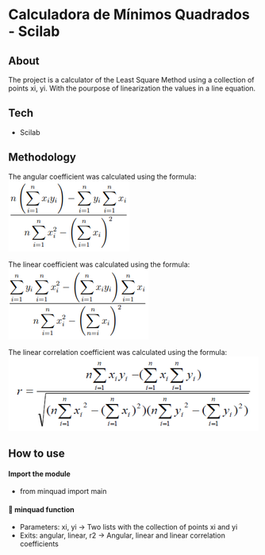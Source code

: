 # Calculadora de Mínimos Quadrados - Scilab

## About

The project is a calculator of the Least Square Method using a collection of points xi, yi. With the pourpose of linearization the values in a line equation.

## Tech

- Scilab

## Methodology

The angular coefficient was calculated using the formula:<br>
<img src="https://github.com/the-rodrigo/minquad/blob/main/assets/Coeficiente-Angular.PNG"></img><br>

The linear coefficient was calculated using the formula:<br>
<img src="https://github.com/the-rodrigo/minquad/blob/main/assets/Coefiente-Linear.PNG"></img><br>

The linear correlation coefficient was calculated using the formula:<br>
<img src="https://github.com/the-rodrigo/minquad/blob/main/assets/Coeficiente-de-Correlacao.png"></img><br>

## How to use

#### Import the module
- from minquad import main

#### 🧠 <strong>minquad function</strong>
- Parameters: xi, yi -> Two lists with the collection of points xi and yi<br>
- Exits: angular, linear, r2 -> Angular, linear and linear correlation coefficients
